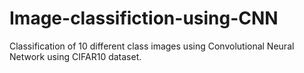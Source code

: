 # Image-classifiction-using-CNN
Classification of 10 different class images using Convolutional Neural Network using CIFAR10 dataset.
